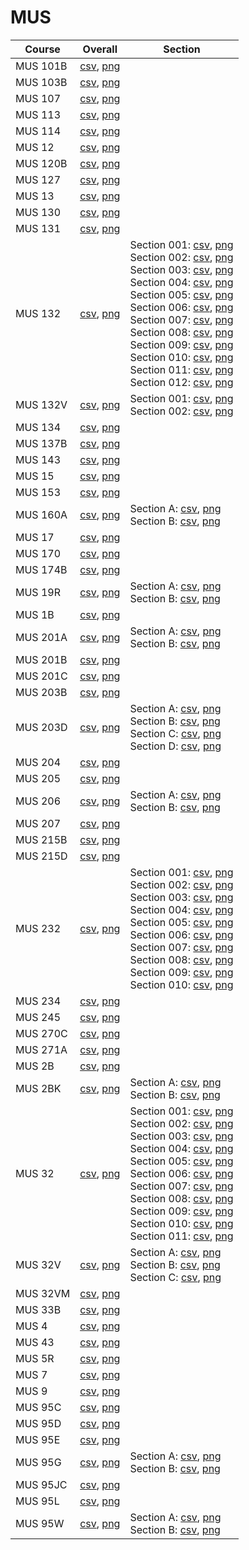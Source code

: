 # MUS

| Course | Overall | Section |
| ------ | ------- | ------- |
| MUS 101B | [csv](https://github.com/UCSD-Historical-Enrollment-Data/2024Winter/blob/main/overall/MUS%20101B.csv), [png](https://raw.githubusercontent.com/UCSD-Historical-Enrollment-Data/2024Winter/main/plot_overall/MUS%20101B.png) |  |
| MUS 103B | [csv](https://github.com/UCSD-Historical-Enrollment-Data/2024Winter/blob/main/overall/MUS%20103B.csv), [png](https://raw.githubusercontent.com/UCSD-Historical-Enrollment-Data/2024Winter/main/plot_overall/MUS%20103B.png) |  |
| MUS 107 | [csv](https://github.com/UCSD-Historical-Enrollment-Data/2024Winter/blob/main/overall/MUS%20107.csv), [png](https://raw.githubusercontent.com/UCSD-Historical-Enrollment-Data/2024Winter/main/plot_overall/MUS%20107.png) |  |
| MUS 113 | [csv](https://github.com/UCSD-Historical-Enrollment-Data/2024Winter/blob/main/overall/MUS%20113.csv), [png](https://raw.githubusercontent.com/UCSD-Historical-Enrollment-Data/2024Winter/main/plot_overall/MUS%20113.png) |  |
| MUS 114 | [csv](https://github.com/UCSD-Historical-Enrollment-Data/2024Winter/blob/main/overall/MUS%20114.csv), [png](https://raw.githubusercontent.com/UCSD-Historical-Enrollment-Data/2024Winter/main/plot_overall/MUS%20114.png) |  |
| MUS 12 | [csv](https://github.com/UCSD-Historical-Enrollment-Data/2024Winter/blob/main/overall/MUS%2012.csv), [png](https://raw.githubusercontent.com/UCSD-Historical-Enrollment-Data/2024Winter/main/plot_overall/MUS%2012.png) |  |
| MUS 120B | [csv](https://github.com/UCSD-Historical-Enrollment-Data/2024Winter/blob/main/overall/MUS%20120B.csv), [png](https://raw.githubusercontent.com/UCSD-Historical-Enrollment-Data/2024Winter/main/plot_overall/MUS%20120B.png) |  |
| MUS 127 | [csv](https://github.com/UCSD-Historical-Enrollment-Data/2024Winter/blob/main/overall/MUS%20127.csv), [png](https://raw.githubusercontent.com/UCSD-Historical-Enrollment-Data/2024Winter/main/plot_overall/MUS%20127.png) |  |
| MUS 13 | [csv](https://github.com/UCSD-Historical-Enrollment-Data/2024Winter/blob/main/overall/MUS%2013.csv), [png](https://raw.githubusercontent.com/UCSD-Historical-Enrollment-Data/2024Winter/main/plot_overall/MUS%2013.png) |  |
| MUS 130 | [csv](https://github.com/UCSD-Historical-Enrollment-Data/2024Winter/blob/main/overall/MUS%20130.csv), [png](https://raw.githubusercontent.com/UCSD-Historical-Enrollment-Data/2024Winter/main/plot_overall/MUS%20130.png) |  |
| MUS 131 | [csv](https://github.com/UCSD-Historical-Enrollment-Data/2024Winter/blob/main/overall/MUS%20131.csv), [png](https://raw.githubusercontent.com/UCSD-Historical-Enrollment-Data/2024Winter/main/plot_overall/MUS%20131.png) |  |
| MUS 132 | [csv](https://github.com/UCSD-Historical-Enrollment-Data/2024Winter/blob/main/overall/MUS%20132.csv), [png](https://raw.githubusercontent.com/UCSD-Historical-Enrollment-Data/2024Winter/main/plot_overall/MUS%20132.png) | Section 001: [csv](https://github.com/UCSD-Historical-Enrollment-Data/2024Winter/blob/main/section/MUS%20132_001.csv), [png](https://raw.githubusercontent.com/UCSD-Historical-Enrollment-Data/2024Winter/main/plot_section/MUS%20132_001.png)<br>Section 002: [csv](https://github.com/UCSD-Historical-Enrollment-Data/2024Winter/blob/main/section/MUS%20132_002.csv), [png](https://raw.githubusercontent.com/UCSD-Historical-Enrollment-Data/2024Winter/main/plot_section/MUS%20132_002.png)<br>Section 003: [csv](https://github.com/UCSD-Historical-Enrollment-Data/2024Winter/blob/main/section/MUS%20132_003.csv), [png](https://raw.githubusercontent.com/UCSD-Historical-Enrollment-Data/2024Winter/main/plot_section/MUS%20132_003.png)<br>Section 004: [csv](https://github.com/UCSD-Historical-Enrollment-Data/2024Winter/blob/main/section/MUS%20132_004.csv), [png](https://raw.githubusercontent.com/UCSD-Historical-Enrollment-Data/2024Winter/main/plot_section/MUS%20132_004.png)<br>Section 005: [csv](https://github.com/UCSD-Historical-Enrollment-Data/2024Winter/blob/main/section/MUS%20132_005.csv), [png](https://raw.githubusercontent.com/UCSD-Historical-Enrollment-Data/2024Winter/main/plot_section/MUS%20132_005.png)<br>Section 006: [csv](https://github.com/UCSD-Historical-Enrollment-Data/2024Winter/blob/main/section/MUS%20132_006.csv), [png](https://raw.githubusercontent.com/UCSD-Historical-Enrollment-Data/2024Winter/main/plot_section/MUS%20132_006.png)<br>Section 007: [csv](https://github.com/UCSD-Historical-Enrollment-Data/2024Winter/blob/main/section/MUS%20132_007.csv), [png](https://raw.githubusercontent.com/UCSD-Historical-Enrollment-Data/2024Winter/main/plot_section/MUS%20132_007.png)<br>Section 008: [csv](https://github.com/UCSD-Historical-Enrollment-Data/2024Winter/blob/main/section/MUS%20132_008.csv), [png](https://raw.githubusercontent.com/UCSD-Historical-Enrollment-Data/2024Winter/main/plot_section/MUS%20132_008.png)<br>Section 009: [csv](https://github.com/UCSD-Historical-Enrollment-Data/2024Winter/blob/main/section/MUS%20132_009.csv), [png](https://raw.githubusercontent.com/UCSD-Historical-Enrollment-Data/2024Winter/main/plot_section/MUS%20132_009.png)<br>Section 010: [csv](https://github.com/UCSD-Historical-Enrollment-Data/2024Winter/blob/main/section/MUS%20132_010.csv), [png](https://raw.githubusercontent.com/UCSD-Historical-Enrollment-Data/2024Winter/main/plot_section/MUS%20132_010.png)<br>Section 011: [csv](https://github.com/UCSD-Historical-Enrollment-Data/2024Winter/blob/main/section/MUS%20132_011.csv), [png](https://raw.githubusercontent.com/UCSD-Historical-Enrollment-Data/2024Winter/main/plot_section/MUS%20132_011.png)<br>Section 012: [csv](https://github.com/UCSD-Historical-Enrollment-Data/2024Winter/blob/main/section/MUS%20132_012.csv), [png](https://raw.githubusercontent.com/UCSD-Historical-Enrollment-Data/2024Winter/main/plot_section/MUS%20132_012.png) |
| MUS 132V | [csv](https://github.com/UCSD-Historical-Enrollment-Data/2024Winter/blob/main/overall/MUS%20132V.csv), [png](https://raw.githubusercontent.com/UCSD-Historical-Enrollment-Data/2024Winter/main/plot_overall/MUS%20132V.png) | Section 001: [csv](https://github.com/UCSD-Historical-Enrollment-Data/2024Winter/blob/main/section/MUS%20132V_001.csv), [png](https://raw.githubusercontent.com/UCSD-Historical-Enrollment-Data/2024Winter/main/plot_section/MUS%20132V_001.png)<br>Section 002: [csv](https://github.com/UCSD-Historical-Enrollment-Data/2024Winter/blob/main/section/MUS%20132V_002.csv), [png](https://raw.githubusercontent.com/UCSD-Historical-Enrollment-Data/2024Winter/main/plot_section/MUS%20132V_002.png) |
| MUS 134 | [csv](https://github.com/UCSD-Historical-Enrollment-Data/2024Winter/blob/main/overall/MUS%20134.csv), [png](https://raw.githubusercontent.com/UCSD-Historical-Enrollment-Data/2024Winter/main/plot_overall/MUS%20134.png) |  |
| MUS 137B | [csv](https://github.com/UCSD-Historical-Enrollment-Data/2024Winter/blob/main/overall/MUS%20137B.csv), [png](https://raw.githubusercontent.com/UCSD-Historical-Enrollment-Data/2024Winter/main/plot_overall/MUS%20137B.png) |  |
| MUS 143 | [csv](https://github.com/UCSD-Historical-Enrollment-Data/2024Winter/blob/main/overall/MUS%20143.csv), [png](https://raw.githubusercontent.com/UCSD-Historical-Enrollment-Data/2024Winter/main/plot_overall/MUS%20143.png) |  |
| MUS 15 | [csv](https://github.com/UCSD-Historical-Enrollment-Data/2024Winter/blob/main/overall/MUS%2015.csv), [png](https://raw.githubusercontent.com/UCSD-Historical-Enrollment-Data/2024Winter/main/plot_overall/MUS%2015.png) |  |
| MUS 153 | [csv](https://github.com/UCSD-Historical-Enrollment-Data/2024Winter/blob/main/overall/MUS%20153.csv), [png](https://raw.githubusercontent.com/UCSD-Historical-Enrollment-Data/2024Winter/main/plot_overall/MUS%20153.png) |  |
| MUS 160A | [csv](https://github.com/UCSD-Historical-Enrollment-Data/2024Winter/blob/main/overall/MUS%20160A.csv), [png](https://raw.githubusercontent.com/UCSD-Historical-Enrollment-Data/2024Winter/main/plot_overall/MUS%20160A.png) | Section A: [csv](https://github.com/UCSD-Historical-Enrollment-Data/2024Winter/blob/main/section/MUS%20160A_A.csv), [png](https://raw.githubusercontent.com/UCSD-Historical-Enrollment-Data/2024Winter/main/plot_section/MUS%20160A_A.png)<br>Section B: [csv](https://github.com/UCSD-Historical-Enrollment-Data/2024Winter/blob/main/section/MUS%20160A_B.csv), [png](https://raw.githubusercontent.com/UCSD-Historical-Enrollment-Data/2024Winter/main/plot_section/MUS%20160A_B.png) |
| MUS 17 | [csv](https://github.com/UCSD-Historical-Enrollment-Data/2024Winter/blob/main/overall/MUS%2017.csv), [png](https://raw.githubusercontent.com/UCSD-Historical-Enrollment-Data/2024Winter/main/plot_overall/MUS%2017.png) |  |
| MUS 170 | [csv](https://github.com/UCSD-Historical-Enrollment-Data/2024Winter/blob/main/overall/MUS%20170.csv), [png](https://raw.githubusercontent.com/UCSD-Historical-Enrollment-Data/2024Winter/main/plot_overall/MUS%20170.png) |  |
| MUS 174B | [csv](https://github.com/UCSD-Historical-Enrollment-Data/2024Winter/blob/main/overall/MUS%20174B.csv), [png](https://raw.githubusercontent.com/UCSD-Historical-Enrollment-Data/2024Winter/main/plot_overall/MUS%20174B.png) |  |
| MUS 19R | [csv](https://github.com/UCSD-Historical-Enrollment-Data/2024Winter/blob/main/overall/MUS%2019R.csv), [png](https://raw.githubusercontent.com/UCSD-Historical-Enrollment-Data/2024Winter/main/plot_overall/MUS%2019R.png) | Section A: [csv](https://github.com/UCSD-Historical-Enrollment-Data/2024Winter/blob/main/section/MUS%2019R_A.csv), [png](https://raw.githubusercontent.com/UCSD-Historical-Enrollment-Data/2024Winter/main/plot_section/MUS%2019R_A.png)<br>Section B: [csv](https://github.com/UCSD-Historical-Enrollment-Data/2024Winter/blob/main/section/MUS%2019R_B.csv), [png](https://raw.githubusercontent.com/UCSD-Historical-Enrollment-Data/2024Winter/main/plot_section/MUS%2019R_B.png) |
| MUS 1B | [csv](https://github.com/UCSD-Historical-Enrollment-Data/2024Winter/blob/main/overall/MUS%201B.csv), [png](https://raw.githubusercontent.com/UCSD-Historical-Enrollment-Data/2024Winter/main/plot_overall/MUS%201B.png) |  |
| MUS 201A | [csv](https://github.com/UCSD-Historical-Enrollment-Data/2024Winter/blob/main/overall/MUS%20201A.csv), [png](https://raw.githubusercontent.com/UCSD-Historical-Enrollment-Data/2024Winter/main/plot_overall/MUS%20201A.png) | Section A: [csv](https://github.com/UCSD-Historical-Enrollment-Data/2024Winter/blob/main/section/MUS%20201A_A.csv), [png](https://raw.githubusercontent.com/UCSD-Historical-Enrollment-Data/2024Winter/main/plot_section/MUS%20201A_A.png)<br>Section B: [csv](https://github.com/UCSD-Historical-Enrollment-Data/2024Winter/blob/main/section/MUS%20201A_B.csv), [png](https://raw.githubusercontent.com/UCSD-Historical-Enrollment-Data/2024Winter/main/plot_section/MUS%20201A_B.png) |
| MUS 201B | [csv](https://github.com/UCSD-Historical-Enrollment-Data/2024Winter/blob/main/overall/MUS%20201B.csv), [png](https://raw.githubusercontent.com/UCSD-Historical-Enrollment-Data/2024Winter/main/plot_overall/MUS%20201B.png) |  |
| MUS 201C | [csv](https://github.com/UCSD-Historical-Enrollment-Data/2024Winter/blob/main/overall/MUS%20201C.csv), [png](https://raw.githubusercontent.com/UCSD-Historical-Enrollment-Data/2024Winter/main/plot_overall/MUS%20201C.png) |  |
| MUS 203B | [csv](https://github.com/UCSD-Historical-Enrollment-Data/2024Winter/blob/main/overall/MUS%20203B.csv), [png](https://raw.githubusercontent.com/UCSD-Historical-Enrollment-Data/2024Winter/main/plot_overall/MUS%20203B.png) |  |
| MUS 203D | [csv](https://github.com/UCSD-Historical-Enrollment-Data/2024Winter/blob/main/overall/MUS%20203D.csv), [png](https://raw.githubusercontent.com/UCSD-Historical-Enrollment-Data/2024Winter/main/plot_overall/MUS%20203D.png) | Section A: [csv](https://github.com/UCSD-Historical-Enrollment-Data/2024Winter/blob/main/section/MUS%20203D_A.csv), [png](https://raw.githubusercontent.com/UCSD-Historical-Enrollment-Data/2024Winter/main/plot_section/MUS%20203D_A.png)<br>Section B: [csv](https://github.com/UCSD-Historical-Enrollment-Data/2024Winter/blob/main/section/MUS%20203D_B.csv), [png](https://raw.githubusercontent.com/UCSD-Historical-Enrollment-Data/2024Winter/main/plot_section/MUS%20203D_B.png)<br>Section C: [csv](https://github.com/UCSD-Historical-Enrollment-Data/2024Winter/blob/main/section/MUS%20203D_C.csv), [png](https://raw.githubusercontent.com/UCSD-Historical-Enrollment-Data/2024Winter/main/plot_section/MUS%20203D_C.png)<br>Section D: [csv](https://github.com/UCSD-Historical-Enrollment-Data/2024Winter/blob/main/section/MUS%20203D_D.csv), [png](https://raw.githubusercontent.com/UCSD-Historical-Enrollment-Data/2024Winter/main/plot_section/MUS%20203D_D.png) |
| MUS 204 | [csv](https://github.com/UCSD-Historical-Enrollment-Data/2024Winter/blob/main/overall/MUS%20204.csv), [png](https://raw.githubusercontent.com/UCSD-Historical-Enrollment-Data/2024Winter/main/plot_overall/MUS%20204.png) |  |
| MUS 205 | [csv](https://github.com/UCSD-Historical-Enrollment-Data/2024Winter/blob/main/overall/MUS%20205.csv), [png](https://raw.githubusercontent.com/UCSD-Historical-Enrollment-Data/2024Winter/main/plot_overall/MUS%20205.png) |  |
| MUS 206 | [csv](https://github.com/UCSD-Historical-Enrollment-Data/2024Winter/blob/main/overall/MUS%20206.csv), [png](https://raw.githubusercontent.com/UCSD-Historical-Enrollment-Data/2024Winter/main/plot_overall/MUS%20206.png) | Section A: [csv](https://github.com/UCSD-Historical-Enrollment-Data/2024Winter/blob/main/section/MUS%20206_A.csv), [png](https://raw.githubusercontent.com/UCSD-Historical-Enrollment-Data/2024Winter/main/plot_section/MUS%20206_A.png)<br>Section B: [csv](https://github.com/UCSD-Historical-Enrollment-Data/2024Winter/blob/main/section/MUS%20206_B.csv), [png](https://raw.githubusercontent.com/UCSD-Historical-Enrollment-Data/2024Winter/main/plot_section/MUS%20206_B.png) |
| MUS 207 | [csv](https://github.com/UCSD-Historical-Enrollment-Data/2024Winter/blob/main/overall/MUS%20207.csv), [png](https://raw.githubusercontent.com/UCSD-Historical-Enrollment-Data/2024Winter/main/plot_overall/MUS%20207.png) |  |
| MUS 215B | [csv](https://github.com/UCSD-Historical-Enrollment-Data/2024Winter/blob/main/overall/MUS%20215B.csv), [png](https://raw.githubusercontent.com/UCSD-Historical-Enrollment-Data/2024Winter/main/plot_overall/MUS%20215B.png) |  |
| MUS 215D | [csv](https://github.com/UCSD-Historical-Enrollment-Data/2024Winter/blob/main/overall/MUS%20215D.csv), [png](https://raw.githubusercontent.com/UCSD-Historical-Enrollment-Data/2024Winter/main/plot_overall/MUS%20215D.png) |  |
| MUS 232 | [csv](https://github.com/UCSD-Historical-Enrollment-Data/2024Winter/blob/main/overall/MUS%20232.csv), [png](https://raw.githubusercontent.com/UCSD-Historical-Enrollment-Data/2024Winter/main/plot_overall/MUS%20232.png) | Section 001: [csv](https://github.com/UCSD-Historical-Enrollment-Data/2024Winter/blob/main/section/MUS%20232_001.csv), [png](https://raw.githubusercontent.com/UCSD-Historical-Enrollment-Data/2024Winter/main/plot_section/MUS%20232_001.png)<br>Section 002: [csv](https://github.com/UCSD-Historical-Enrollment-Data/2024Winter/blob/main/section/MUS%20232_002.csv), [png](https://raw.githubusercontent.com/UCSD-Historical-Enrollment-Data/2024Winter/main/plot_section/MUS%20232_002.png)<br>Section 003: [csv](https://github.com/UCSD-Historical-Enrollment-Data/2024Winter/blob/main/section/MUS%20232_003.csv), [png](https://raw.githubusercontent.com/UCSD-Historical-Enrollment-Data/2024Winter/main/plot_section/MUS%20232_003.png)<br>Section 004: [csv](https://github.com/UCSD-Historical-Enrollment-Data/2024Winter/blob/main/section/MUS%20232_004.csv), [png](https://raw.githubusercontent.com/UCSD-Historical-Enrollment-Data/2024Winter/main/plot_section/MUS%20232_004.png)<br>Section 005: [csv](https://github.com/UCSD-Historical-Enrollment-Data/2024Winter/blob/main/section/MUS%20232_005.csv), [png](https://raw.githubusercontent.com/UCSD-Historical-Enrollment-Data/2024Winter/main/plot_section/MUS%20232_005.png)<br>Section 006: [csv](https://github.com/UCSD-Historical-Enrollment-Data/2024Winter/blob/main/section/MUS%20232_006.csv), [png](https://raw.githubusercontent.com/UCSD-Historical-Enrollment-Data/2024Winter/main/plot_section/MUS%20232_006.png)<br>Section 007: [csv](https://github.com/UCSD-Historical-Enrollment-Data/2024Winter/blob/main/section/MUS%20232_007.csv), [png](https://raw.githubusercontent.com/UCSD-Historical-Enrollment-Data/2024Winter/main/plot_section/MUS%20232_007.png)<br>Section 008: [csv](https://github.com/UCSD-Historical-Enrollment-Data/2024Winter/blob/main/section/MUS%20232_008.csv), [png](https://raw.githubusercontent.com/UCSD-Historical-Enrollment-Data/2024Winter/main/plot_section/MUS%20232_008.png)<br>Section 009: [csv](https://github.com/UCSD-Historical-Enrollment-Data/2024Winter/blob/main/section/MUS%20232_009.csv), [png](https://raw.githubusercontent.com/UCSD-Historical-Enrollment-Data/2024Winter/main/plot_section/MUS%20232_009.png)<br>Section 010: [csv](https://github.com/UCSD-Historical-Enrollment-Data/2024Winter/blob/main/section/MUS%20232_010.csv), [png](https://raw.githubusercontent.com/UCSD-Historical-Enrollment-Data/2024Winter/main/plot_section/MUS%20232_010.png) |
| MUS 234 | [csv](https://github.com/UCSD-Historical-Enrollment-Data/2024Winter/blob/main/overall/MUS%20234.csv), [png](https://raw.githubusercontent.com/UCSD-Historical-Enrollment-Data/2024Winter/main/plot_overall/MUS%20234.png) |  |
| MUS 245 | [csv](https://github.com/UCSD-Historical-Enrollment-Data/2024Winter/blob/main/overall/MUS%20245.csv), [png](https://raw.githubusercontent.com/UCSD-Historical-Enrollment-Data/2024Winter/main/plot_overall/MUS%20245.png) |  |
| MUS 270C | [csv](https://github.com/UCSD-Historical-Enrollment-Data/2024Winter/blob/main/overall/MUS%20270C.csv), [png](https://raw.githubusercontent.com/UCSD-Historical-Enrollment-Data/2024Winter/main/plot_overall/MUS%20270C.png) |  |
| MUS 271A | [csv](https://github.com/UCSD-Historical-Enrollment-Data/2024Winter/blob/main/overall/MUS%20271A.csv), [png](https://raw.githubusercontent.com/UCSD-Historical-Enrollment-Data/2024Winter/main/plot_overall/MUS%20271A.png) |  |
| MUS 2B | [csv](https://github.com/UCSD-Historical-Enrollment-Data/2024Winter/blob/main/overall/MUS%202B.csv), [png](https://raw.githubusercontent.com/UCSD-Historical-Enrollment-Data/2024Winter/main/plot_overall/MUS%202B.png) |  |
| MUS 2BK | [csv](https://github.com/UCSD-Historical-Enrollment-Data/2024Winter/blob/main/overall/MUS%202BK.csv), [png](https://raw.githubusercontent.com/UCSD-Historical-Enrollment-Data/2024Winter/main/plot_overall/MUS%202BK.png) | Section A: [csv](https://github.com/UCSD-Historical-Enrollment-Data/2024Winter/blob/main/section/MUS%202BK_A.csv), [png](https://raw.githubusercontent.com/UCSD-Historical-Enrollment-Data/2024Winter/main/plot_section/MUS%202BK_A.png)<br>Section B: [csv](https://github.com/UCSD-Historical-Enrollment-Data/2024Winter/blob/main/section/MUS%202BK_B.csv), [png](https://raw.githubusercontent.com/UCSD-Historical-Enrollment-Data/2024Winter/main/plot_section/MUS%202BK_B.png) |
| MUS 32 | [csv](https://github.com/UCSD-Historical-Enrollment-Data/2024Winter/blob/main/overall/MUS%2032.csv), [png](https://raw.githubusercontent.com/UCSD-Historical-Enrollment-Data/2024Winter/main/plot_overall/MUS%2032.png) | Section 001: [csv](https://github.com/UCSD-Historical-Enrollment-Data/2024Winter/blob/main/section/MUS%2032_001.csv), [png](https://raw.githubusercontent.com/UCSD-Historical-Enrollment-Data/2024Winter/main/plot_section/MUS%2032_001.png)<br>Section 002: [csv](https://github.com/UCSD-Historical-Enrollment-Data/2024Winter/blob/main/section/MUS%2032_002.csv), [png](https://raw.githubusercontent.com/UCSD-Historical-Enrollment-Data/2024Winter/main/plot_section/MUS%2032_002.png)<br>Section 003: [csv](https://github.com/UCSD-Historical-Enrollment-Data/2024Winter/blob/main/section/MUS%2032_003.csv), [png](https://raw.githubusercontent.com/UCSD-Historical-Enrollment-Data/2024Winter/main/plot_section/MUS%2032_003.png)<br>Section 004: [csv](https://github.com/UCSD-Historical-Enrollment-Data/2024Winter/blob/main/section/MUS%2032_004.csv), [png](https://raw.githubusercontent.com/UCSD-Historical-Enrollment-Data/2024Winter/main/plot_section/MUS%2032_004.png)<br>Section 005: [csv](https://github.com/UCSD-Historical-Enrollment-Data/2024Winter/blob/main/section/MUS%2032_005.csv), [png](https://raw.githubusercontent.com/UCSD-Historical-Enrollment-Data/2024Winter/main/plot_section/MUS%2032_005.png)<br>Section 006: [csv](https://github.com/UCSD-Historical-Enrollment-Data/2024Winter/blob/main/section/MUS%2032_006.csv), [png](https://raw.githubusercontent.com/UCSD-Historical-Enrollment-Data/2024Winter/main/plot_section/MUS%2032_006.png)<br>Section 007: [csv](https://github.com/UCSD-Historical-Enrollment-Data/2024Winter/blob/main/section/MUS%2032_007.csv), [png](https://raw.githubusercontent.com/UCSD-Historical-Enrollment-Data/2024Winter/main/plot_section/MUS%2032_007.png)<br>Section 008: [csv](https://github.com/UCSD-Historical-Enrollment-Data/2024Winter/blob/main/section/MUS%2032_008.csv), [png](https://raw.githubusercontent.com/UCSD-Historical-Enrollment-Data/2024Winter/main/plot_section/MUS%2032_008.png)<br>Section 009: [csv](https://github.com/UCSD-Historical-Enrollment-Data/2024Winter/blob/main/section/MUS%2032_009.csv), [png](https://raw.githubusercontent.com/UCSD-Historical-Enrollment-Data/2024Winter/main/plot_section/MUS%2032_009.png)<br>Section 010: [csv](https://github.com/UCSD-Historical-Enrollment-Data/2024Winter/blob/main/section/MUS%2032_010.csv), [png](https://raw.githubusercontent.com/UCSD-Historical-Enrollment-Data/2024Winter/main/plot_section/MUS%2032_010.png)<br>Section 011: [csv](https://github.com/UCSD-Historical-Enrollment-Data/2024Winter/blob/main/section/MUS%2032_011.csv), [png](https://raw.githubusercontent.com/UCSD-Historical-Enrollment-Data/2024Winter/main/plot_section/MUS%2032_011.png) |
| MUS 32V | [csv](https://github.com/UCSD-Historical-Enrollment-Data/2024Winter/blob/main/overall/MUS%2032V.csv), [png](https://raw.githubusercontent.com/UCSD-Historical-Enrollment-Data/2024Winter/main/plot_overall/MUS%2032V.png) | Section A: [csv](https://github.com/UCSD-Historical-Enrollment-Data/2024Winter/blob/main/section/MUS%2032V_A.csv), [png](https://raw.githubusercontent.com/UCSD-Historical-Enrollment-Data/2024Winter/main/plot_section/MUS%2032V_A.png)<br>Section B: [csv](https://github.com/UCSD-Historical-Enrollment-Data/2024Winter/blob/main/section/MUS%2032V_B.csv), [png](https://raw.githubusercontent.com/UCSD-Historical-Enrollment-Data/2024Winter/main/plot_section/MUS%2032V_B.png)<br>Section C: [csv](https://github.com/UCSD-Historical-Enrollment-Data/2024Winter/blob/main/section/MUS%2032V_C.csv), [png](https://raw.githubusercontent.com/UCSD-Historical-Enrollment-Data/2024Winter/main/plot_section/MUS%2032V_C.png) |
| MUS 32VM | [csv](https://github.com/UCSD-Historical-Enrollment-Data/2024Winter/blob/main/overall/MUS%2032VM.csv), [png](https://raw.githubusercontent.com/UCSD-Historical-Enrollment-Data/2024Winter/main/plot_overall/MUS%2032VM.png) |  |
| MUS 33B | [csv](https://github.com/UCSD-Historical-Enrollment-Data/2024Winter/blob/main/overall/MUS%2033B.csv), [png](https://raw.githubusercontent.com/UCSD-Historical-Enrollment-Data/2024Winter/main/plot_overall/MUS%2033B.png) |  |
| MUS 4 | [csv](https://github.com/UCSD-Historical-Enrollment-Data/2024Winter/blob/main/overall/MUS%204.csv), [png](https://raw.githubusercontent.com/UCSD-Historical-Enrollment-Data/2024Winter/main/plot_overall/MUS%204.png) |  |
| MUS 43 | [csv](https://github.com/UCSD-Historical-Enrollment-Data/2024Winter/blob/main/overall/MUS%2043.csv), [png](https://raw.githubusercontent.com/UCSD-Historical-Enrollment-Data/2024Winter/main/plot_overall/MUS%2043.png) |  |
| MUS 5R | [csv](https://github.com/UCSD-Historical-Enrollment-Data/2024Winter/blob/main/overall/MUS%205R.csv), [png](https://raw.githubusercontent.com/UCSD-Historical-Enrollment-Data/2024Winter/main/plot_overall/MUS%205R.png) |  |
| MUS 7 | [csv](https://github.com/UCSD-Historical-Enrollment-Data/2024Winter/blob/main/overall/MUS%207.csv), [png](https://raw.githubusercontent.com/UCSD-Historical-Enrollment-Data/2024Winter/main/plot_overall/MUS%207.png) |  |
| MUS 9 | [csv](https://github.com/UCSD-Historical-Enrollment-Data/2024Winter/blob/main/overall/MUS%209.csv), [png](https://raw.githubusercontent.com/UCSD-Historical-Enrollment-Data/2024Winter/main/plot_overall/MUS%209.png) |  |
| MUS 95C | [csv](https://github.com/UCSD-Historical-Enrollment-Data/2024Winter/blob/main/overall/MUS%2095C.csv), [png](https://raw.githubusercontent.com/UCSD-Historical-Enrollment-Data/2024Winter/main/plot_overall/MUS%2095C.png) |  |
| MUS 95D | [csv](https://github.com/UCSD-Historical-Enrollment-Data/2024Winter/blob/main/overall/MUS%2095D.csv), [png](https://raw.githubusercontent.com/UCSD-Historical-Enrollment-Data/2024Winter/main/plot_overall/MUS%2095D.png) |  |
| MUS 95E | [csv](https://github.com/UCSD-Historical-Enrollment-Data/2024Winter/blob/main/overall/MUS%2095E.csv), [png](https://raw.githubusercontent.com/UCSD-Historical-Enrollment-Data/2024Winter/main/plot_overall/MUS%2095E.png) |  |
| MUS 95G | [csv](https://github.com/UCSD-Historical-Enrollment-Data/2024Winter/blob/main/overall/MUS%2095G.csv), [png](https://raw.githubusercontent.com/UCSD-Historical-Enrollment-Data/2024Winter/main/plot_overall/MUS%2095G.png) | Section A: [csv](https://github.com/UCSD-Historical-Enrollment-Data/2024Winter/blob/main/section/MUS%2095G_A.csv), [png](https://raw.githubusercontent.com/UCSD-Historical-Enrollment-Data/2024Winter/main/plot_section/MUS%2095G_A.png)<br>Section B: [csv](https://github.com/UCSD-Historical-Enrollment-Data/2024Winter/blob/main/section/MUS%2095G_B.csv), [png](https://raw.githubusercontent.com/UCSD-Historical-Enrollment-Data/2024Winter/main/plot_section/MUS%2095G_B.png) |
| MUS 95JC | [csv](https://github.com/UCSD-Historical-Enrollment-Data/2024Winter/blob/main/overall/MUS%2095JC.csv), [png](https://raw.githubusercontent.com/UCSD-Historical-Enrollment-Data/2024Winter/main/plot_overall/MUS%2095JC.png) |  |
| MUS 95L | [csv](https://github.com/UCSD-Historical-Enrollment-Data/2024Winter/blob/main/overall/MUS%2095L.csv), [png](https://raw.githubusercontent.com/UCSD-Historical-Enrollment-Data/2024Winter/main/plot_overall/MUS%2095L.png) |  |
| MUS 95W | [csv](https://github.com/UCSD-Historical-Enrollment-Data/2024Winter/blob/main/overall/MUS%2095W.csv), [png](https://raw.githubusercontent.com/UCSD-Historical-Enrollment-Data/2024Winter/main/plot_overall/MUS%2095W.png) | Section A: [csv](https://github.com/UCSD-Historical-Enrollment-Data/2024Winter/blob/main/section/MUS%2095W_A.csv), [png](https://raw.githubusercontent.com/UCSD-Historical-Enrollment-Data/2024Winter/main/plot_section/MUS%2095W_A.png)<br>Section B: [csv](https://github.com/UCSD-Historical-Enrollment-Data/2024Winter/blob/main/section/MUS%2095W_B.csv), [png](https://raw.githubusercontent.com/UCSD-Historical-Enrollment-Data/2024Winter/main/plot_section/MUS%2095W_B.png) |
